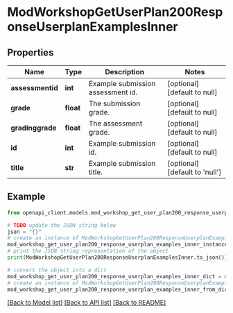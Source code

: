 # ModWorkshopGetUserPlan200ResponseUserplanExamplesInner


## Properties

Name | Type | Description | Notes
------------ | ------------- | ------------- | -------------
**assessmentid** | **int** | Example submission assessment id. | [optional] [default to null]
**grade** | **float** | The submission grade. | [optional] [default to null]
**gradinggrade** | **float** | The assessment grade. | [optional] [default to null]
**id** | **int** | Example submission id. | [optional] [default to null]
**title** | **str** | Example submission title. | [optional] [default to 'null']

## Example

```python
from openapi_client.models.mod_workshop_get_user_plan200_response_userplan_examples_inner import ModWorkshopGetUserPlan200ResponseUserplanExamplesInner

# TODO update the JSON string below
json = "{}"
# create an instance of ModWorkshopGetUserPlan200ResponseUserplanExamplesInner from a JSON string
mod_workshop_get_user_plan200_response_userplan_examples_inner_instance = ModWorkshopGetUserPlan200ResponseUserplanExamplesInner.from_json(json)
# print the JSON string representation of the object
print(ModWorkshopGetUserPlan200ResponseUserplanExamplesInner.to_json())

# convert the object into a dict
mod_workshop_get_user_plan200_response_userplan_examples_inner_dict = mod_workshop_get_user_plan200_response_userplan_examples_inner_instance.to_dict()
# create an instance of ModWorkshopGetUserPlan200ResponseUserplanExamplesInner from a dict
mod_workshop_get_user_plan200_response_userplan_examples_inner_from_dict = ModWorkshopGetUserPlan200ResponseUserplanExamplesInner.from_dict(mod_workshop_get_user_plan200_response_userplan_examples_inner_dict)
```
[[Back to Model list]](../README.md#documentation-for-models) [[Back to API list]](../README.md#documentation-for-api-endpoints) [[Back to README]](../README.md)


